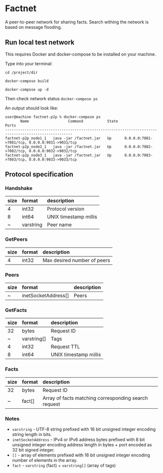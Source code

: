 # Factnet

A peer-to-peer network for sharing facts. Search withing the network is based on message flooding.

## Run local test network

This requires Docker and docker-compose to be installed on your machine.

Type into your terminal:

`cd /project/dir`

`docker-compose build`

`docker-compose up -d`

Then check network status
`docker-compose ps`

An output should look like:
```
user@machine factnet-p2p % docker-compose ps                       
       Name                  Command           State                       Ports                     
-----------------------------------------------------------------------------------------------------
factnet-p2p_node1_1   java -jar /factnet.jar   Up      0.0.0.0:7081->7081/tcp, 0.0.0.0:9031->9031/tcp
factnet-p2p_node2_1   java -jar /factnet.jar   Up      0.0.0.0:7082->7082/tcp, 0.0.0.0:9032->9032/tcp
factnet-p2p_node3_1   java -jar /factnet.jar   Up      0.0.0.0:7083->7083/tcp, 0.0.0.0:9033->9033/tcp
```

## Protocol specification

### Handshake

| size | format  | description
|:-----|:--------|:-----------
|4     |int32    |Protocol version
|8     |int64    |UNIX timestamp millis
|~     |varstring|Peer name

### GetPeers

| size | format  | description
|:-----|:--------|:-----------
|4     |int32    |Max desired number of peers

### Peers

| size | format            | description
|:-----|:------------------|:-----------
|~     |inetSocketAddress[]|Peers

### GetFacts

| size | format            | description
|:-----|:------------------|:-----------
|32    |bytes              |Request ID
|~     |varstring[]        |Tags
|4     |int32              |Request TTL
|8     |int64              |UNIX timestamp millis

### Facts

| size | format            | description
|:-----|:------------------|:-----------
|32    |bytes              |Request ID
|~     |fact[]             |Array of facts matching corresponding search request

### Notes

* `varstring` - UTF-8 string prefixed with 16 bit unsigned integer encoding string length in bits.
* `inetSocketAddress` - IPv4 or IPv6 address bytes prefixed with 8 bit unsigned integer encoding address length in bytes + port encoded as 32 bit signed integer.
* `[]` - array of elements prefixed with 16 bit unsigned integer encoding number of elements in the array.
* `fact` - `varstring` (fact) + `varstring[]` (array of tags)
